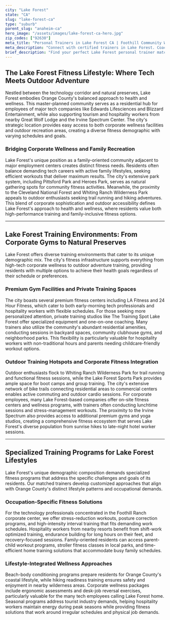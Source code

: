 ```yaml
---
city: "Lake Forest"
state: "CA"
slug: "lake-forest-ca"
type: "suburb"
parent_slug: "anaheim-ca"
hero_image: "/assets/images/lake-forest-ca-hero.jpg"
zip_codes: ["92630"]
meta_title: "Personal Trainers in Lake Forest CA | Foothill Community Wellness"
meta_description: "Connect with certified trainers in Lake Forest. Coaching for corporate business park employees, family fitness, and outdoor trail conditioning."
brief_description: "Find your perfect Lake Forest personal trainer match today! Our service connects you with certified fitness professionals who understand Orange County's unique active lifestyle. Whether you're a tech employee at the Irvine Spectrum needing stress-relief workouts, a hospitality worker at nearby resorts seeking shift-friendly training, or a family-focused resident wanting backyard fitness sessions, we match you with trainers specializing in your specific needs. Serving the Lake Forest, Foothill Ranch, and Portola Hills communities with customized training solutions for beach body conditioning, corporate wellness, and family fitness programs. Start your transformation with local experts who know Orange County fitness culture."
---
```

## The Lake Forest Fitness Lifestyle: Where Tech Meets Outdoor Adventure

Nestled between the technology corridor and natural preserves, Lake Forest embodies Orange County's balanced approach to health and wellness. This master-planned community serves as a residential hub for employees of major tech companies like Edwards Lifesciences and Blizzard Entertainment, while also supporting tourism and hospitality workers from nearby Great Wolf Lodge and the Irvine Spectrum Center. The city's strategic location provides easy access to both corporate wellness facilities and outdoor recreation areas, creating a diverse fitness demographic with varying schedules and goals.

### Bridging Corporate Wellness and Family Recreation

Lake Forest's unique position as a family-oriented community adjacent to major employment centers creates distinct fitness needs. Residents often balance demanding tech careers with active family lifestyles, seeking efficient workouts that deliver maximum results. The city's extensive park system, including Pittsford Park and Heroes Park, serves as natural gathering spots for community fitness activities. Meanwhile, the proximity to the Cleveland National Forest and Whiting Ranch Wilderness Park appeals to outdoor enthusiasts seeking trail running and hiking adventures. This blend of corporate sophistication and outdoor accessibility defines Lake Forest's approach to health and wellness, where residents value both high-performance training and family-inclusive fitness options.

---

## Lake Forest Training Environments: From Corporate Gyms to Natural Preserves

Lake Forest offers diverse training environments that cater to its unique demographic mix. The city's fitness infrastructure supports everything from high-tech corporate wellness to outdoor adventure training, providing residents with multiple options to achieve their health goals regardless of their schedule or preferences.

### Premium Gym Facilities and Private Training Spaces

The city boasts several premium fitness centers including LA Fitness and 24 Hour Fitness, which cater to both early-morning tech professionals and hospitality workers with flexible schedules. For those seeking more personalized attention, private training studios like The Training Spot Lake Forest offer specialized equipment and one-on-one coaching. Many trainers also utilize the community's abundant residential amenities, conducting sessions in backyard spaces, community clubhouse gyms, and neighborhood parks. This flexibility is particularly valuable for hospitality workers with non-traditional hours and parents needing childcare-friendly workout options.

### Outdoor Training Hotspots and Corporate Fitness Integration

Outdoor enthusiasts flock to Whiting Ranch Wilderness Park for trail running and functional fitness sessions, while the Lake Forest Sports Park provides ample space for boot camps and group training. The city's extensive network of bike trails connecting residential areas to commercial centers enables active commuting and outdoor cardio sessions. For corporate employees, many Lake Forest-based companies offer on-site fitness centers and wellness programs, with trainers often conducting lunchtime sessions and stress-management workouts. The proximity to the Irvine Spectrum also provides access to additional premium gyms and yoga studios, creating a comprehensive fitness ecosystem that serves Lake Forest's diverse population from sunrise hikes to late-night hotel worker sessions.

---

## Specialized Training Programs for Lake Forest Lifestyles

Lake Forest's unique demographic composition demands specialized fitness programs that address the specific challenges and goals of its residents. Our matched trainers develop customized approaches that align with Orange County's distinct lifestyle patterns and occupational demands.

### Occupation-Specific Fitness Solutions

For the technology professionals concentrated in the Foothill Ranch corporate center, we offer stress-reduction workouts, posture correction programs, and high-intensity interval training that fits demanding work schedules. Hospitality workers from nearby resorts benefit from shift-work optimized training, endurance building for long hours on their feet, and recovery-focused sessions. Family-oriented residents can access parent-child workout programs, stroller fitness classes in local parks, and time-efficient home training solutions that accommodate busy family schedules.

### Lifestyle-Integrated Wellness Approaches

Beach-body conditioning programs prepare residents for Orange County's coastal lifestyle, while hiking readiness training ensures safety and enjoyment in nearby wilderness areas. Corporate wellness packages include ergonomic assessments and desk-job reversal exercises, particularly valuable for the many tech employees calling Lake Forest home. Seasonal programs address tourist industry demands, helping hospitality workers maintain energy during peak seasons while providing fitness solutions that work around irregular schedules and physical job demands.
